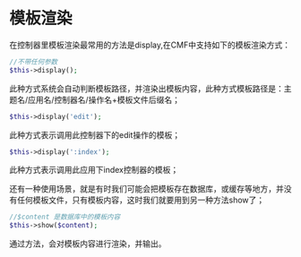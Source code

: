# 模板渲染

在控制器里模板渲染最常用的方法是display,在CMF中支持如下的模板渲染方式：
```php
//不带任何参数
$this->display();
```
此种方式系统会自动判断模板路径，并渲染出模板内容，此种方式模板路径是：主题名/应用名/控制器名/操作名+模板文件后缀名；

```php
$this->display('edit');
```
此种方式表示调用此控制器下的edit操作的模板；

```php
$this->display(':index');
```
此种方式表示调用此应用下index控制器的模板；

还有一种使用场景，就是有时我们可能会把模板存在数据库，或缓存等地方，并没有任何模板文件，只有模板内容，这时我们就要用到另一种方法show了；

```php
//$content 是数据库中的模板内容
$this->show($content);
```
通过方法，会对模板内容进行渲染，并输出。